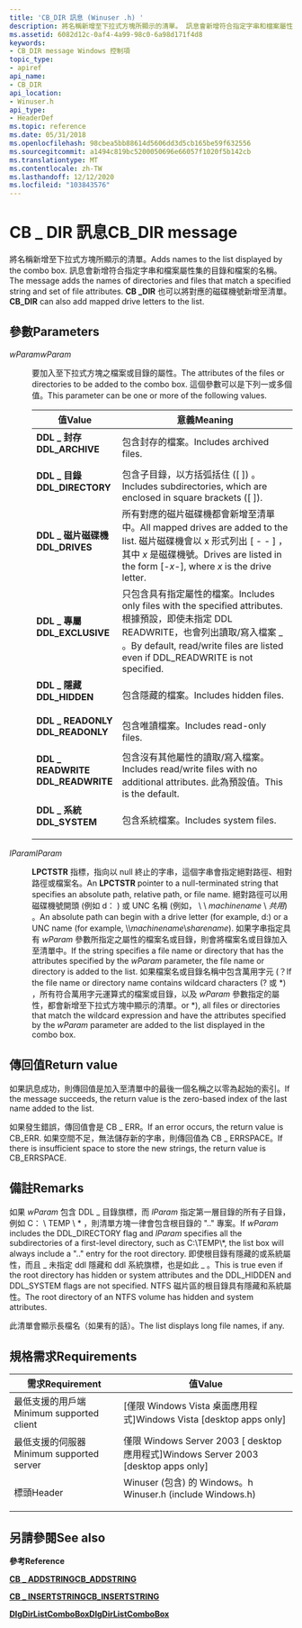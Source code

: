 ```yaml
---
title: 'CB_DIR 訊息 (Winuser .h) '
description: 將名稱新增至下拉式方塊所顯示的清單。 訊息會新增符合指定字串和檔案屬性集的目錄和檔案的名稱。 CB \_ DIR 也可以將對應的磁碟機號新增至清單。
ms.assetid: 6082d12c-0af4-4a99-98c0-6a98d171f4d8
keywords:
- CB_DIR message Windows 控制項
topic_type:
- apiref
api_name:
- CB_DIR
api_location:
- Winuser.h
api_type:
- HeaderDef
ms.topic: reference
ms.date: 05/31/2018
ms.openlocfilehash: 98cbea5bb88614d5606dd3d5cb165be59f632556
ms.sourcegitcommit: a1494c819bc5200050696e66057f1020f5b142cb
ms.translationtype: MT
ms.contentlocale: zh-TW
ms.lasthandoff: 12/12/2020
ms.locfileid: "103843576"
---
```

# <a name="cb_dir-message"></a><span data-ttu-id="a8900-106">CB \_ DIR 訊息</span><span class="sxs-lookup"><span data-stu-id="a8900-106">CB\_DIR message</span></span>

<span data-ttu-id="a8900-107">將名稱新增至下拉式方塊所顯示的清單。</span><span class="sxs-lookup"><span data-stu-id="a8900-107">Adds names to the list displayed by the combo box.</span></span> <span data-ttu-id="a8900-108">訊息會新增符合指定字串和檔案屬性集的目錄和檔案的名稱。</span><span class="sxs-lookup"><span data-stu-id="a8900-108">The message adds the names of directories and files that match a specified string and set of file attributes.</span></span> <span data-ttu-id="a8900-109">**CB \_DIR** 也可以將對應的磁碟機號新增至清單。</span><span class="sxs-lookup"><span data-stu-id="a8900-109">**CB\_DIR** can also add mapped drive letters to the list.</span></span>

## <a name="parameters"></a><span data-ttu-id="a8900-110">參數</span><span class="sxs-lookup"><span data-stu-id="a8900-110">Parameters</span></span>

<dl> <dt>

<span data-ttu-id="a8900-111">*wParam*</span><span class="sxs-lookup"><span data-stu-id="a8900-111">*wParam*</span></span> 
</dt> <dd>

<span data-ttu-id="a8900-112">要加入至下拉式方塊之檔案或目錄的屬性。</span><span class="sxs-lookup"><span data-stu-id="a8900-112">The attributes of the files or directories to be added to the combo box.</span></span> <span data-ttu-id="a8900-113">這個參數可以是下列一或多個值。</span><span class="sxs-lookup"><span data-stu-id="a8900-113">This parameter can be one or more of the following values.</span></span>



| <span data-ttu-id="a8900-114">值</span><span class="sxs-lookup"><span data-stu-id="a8900-114">Value</span></span>                                                                                                                                                         | <span data-ttu-id="a8900-115">意義</span><span class="sxs-lookup"><span data-stu-id="a8900-115">Meaning</span></span>                                                                                                                                        |
|---------------------------------------------------------------------------------------------------------------------------------------------------------------|------------------------------------------------------------------------------------------------------------------------------------------------|
| <span id="DDL_ARCHIVE"></span><span id="ddl_archive"></span><dl> <span data-ttu-id="a8900-116"><dt>**DDL \_ 封存**</dt></span><span class="sxs-lookup"><span data-stu-id="a8900-116"><dt>**DDL\_ARCHIVE**</dt></span></span> </dl>       | <span data-ttu-id="a8900-117">包含封存的檔案。</span><span class="sxs-lookup"><span data-stu-id="a8900-117">Includes archived files.</span></span><br/>                                                                                                            |
| <span id="DDL_DIRECTORY"></span><span id="ddl_directory"></span><dl> <span data-ttu-id="a8900-118"><dt>**DDL \_ 目錄**</dt></span><span class="sxs-lookup"><span data-stu-id="a8900-118"><dt>**DDL\_DIRECTORY**</dt></span></span> </dl> | <span data-ttu-id="a8900-119">包含子目錄，以方括弧括住 (\[ \]) 。</span><span class="sxs-lookup"><span data-stu-id="a8900-119">Includes subdirectories, which are enclosed in square brackets (\[ \]).</span></span><br/>                                                             |
| <span id="DDL_DRIVES"></span><span id="ddl_drives"></span><dl> <span data-ttu-id="a8900-120"><dt>**DDL \_ 磁片磁碟機**</dt></span><span class="sxs-lookup"><span data-stu-id="a8900-120"><dt>**DDL\_DRIVES**</dt></span></span> </dl>          | <span data-ttu-id="a8900-121">所有對應的磁片磁碟機都會新增至清單中。</span><span class="sxs-lookup"><span data-stu-id="a8900-121">All mapped drives are added to the list.</span></span> <span data-ttu-id="a8900-122">磁片磁碟機會以 x 形式列出 \[ -  - \] ，其中 *x* 是磁碟機號。</span><span class="sxs-lookup"><span data-stu-id="a8900-122">Drives are listed in the form \[-*x*-\], where *x* is the drive letter.</span></span><br/>                    |
| <span id="DDL_EXCLUSIVE"></span><span id="ddl_exclusive"></span><dl> <span data-ttu-id="a8900-123"><dt>**DDL \_ 專屬**</dt></span><span class="sxs-lookup"><span data-stu-id="a8900-123"><dt>**DDL\_EXCLUSIVE**</dt></span></span> </dl> | <span data-ttu-id="a8900-124">只包含具有指定屬性的檔案。</span><span class="sxs-lookup"><span data-stu-id="a8900-124">Includes only files with the specified attributes.</span></span> <span data-ttu-id="a8900-125">根據預設，即使未指定 DDL READWRITE，也會列出讀取/寫入檔案 \_ 。</span><span class="sxs-lookup"><span data-stu-id="a8900-125">By default, read/write files are listed even if DDL\_READWRITE is not specified.</span></span><br/> |
| <span id="DDL_HIDDEN"></span><span id="ddl_hidden"></span><dl> <span data-ttu-id="a8900-126"><dt>**DDL \_ 隱藏**</dt></span><span class="sxs-lookup"><span data-stu-id="a8900-126"><dt>**DDL\_HIDDEN**</dt></span></span> </dl>          | <span data-ttu-id="a8900-127">包含隱藏的檔案。</span><span class="sxs-lookup"><span data-stu-id="a8900-127">Includes hidden files.</span></span><br/>                                                                                                              |
| <span id="DDL_READONLY"></span><span id="ddl_readonly"></span><dl> <span data-ttu-id="a8900-128"><dt>**DDL \_ READONLY**</dt></span><span class="sxs-lookup"><span data-stu-id="a8900-128"><dt>**DDL\_READONLY**</dt></span></span> </dl>    | <span data-ttu-id="a8900-129">包含唯讀檔案。</span><span class="sxs-lookup"><span data-stu-id="a8900-129">Includes read-only files.</span></span><br/>                                                                                                           |
| <span id="DDL_READWRITE"></span><span id="ddl_readwrite"></span><dl> <span data-ttu-id="a8900-130"><dt>**DDL \_ READWRITE**</dt></span><span class="sxs-lookup"><span data-stu-id="a8900-130"><dt>**DDL\_READWRITE**</dt></span></span> </dl> | <span data-ttu-id="a8900-131">包含沒有其他屬性的讀取/寫入檔案。</span><span class="sxs-lookup"><span data-stu-id="a8900-131">Includes read/write files with no additional attributes.</span></span> <span data-ttu-id="a8900-132">此為預設值。</span><span class="sxs-lookup"><span data-stu-id="a8900-132">This is the default.</span></span><br/>                                                       |
| <span id="DDL_SYSTEM"></span><span id="ddl_system"></span><dl> <span data-ttu-id="a8900-133"><dt>**DDL \_ 系統**</dt></span><span class="sxs-lookup"><span data-stu-id="a8900-133"><dt>**DDL\_SYSTEM**</dt></span></span> </dl>          | <span data-ttu-id="a8900-134">包含系統檔案。</span><span class="sxs-lookup"><span data-stu-id="a8900-134">Includes system files.</span></span><br/>                                                                                                              |



 

</dd> <dt>

<span data-ttu-id="a8900-135">*lParam*</span><span class="sxs-lookup"><span data-stu-id="a8900-135">*lParam*</span></span> 
</dt> <dd>

<span data-ttu-id="a8900-136">**LPCTSTR** 指標，指向以 null 終止的字串，這個字串會指定絕對路徑、相對路徑或檔案名。</span><span class="sxs-lookup"><span data-stu-id="a8900-136">An **LPCTSTR** pointer to a null-terminated string that specifies an absolute path, relative path, or file name.</span></span> <span data-ttu-id="a8900-137">絕對路徑可以用磁碟機號開頭 (例如 d： \) 或 UNC 名稱 (例如， \\ \\ *machinename* \\ *共用*) 。</span><span class="sxs-lookup"><span data-stu-id="a8900-137">An absolute path can begin with a drive letter (for example, d:\) or a UNC name (for example, \\\\*machinename*\\*sharename*).</span></span> <span data-ttu-id="a8900-138">如果字串指定具有 *wParam* 參數所指定之屬性的檔案名或目錄，則會將檔案名或目錄加入至清單中。</span><span class="sxs-lookup"><span data-stu-id="a8900-138">If the string specifies a file name or directory that has the attributes specified by the *wParam* parameter, the file name or directory is added to the list.</span></span> <span data-ttu-id="a8900-139">如果檔案名或目錄名稱中包含萬用字元 (？</span><span class="sxs-lookup"><span data-stu-id="a8900-139">If the file name or directory name contains wildcard characters (?</span></span> <span data-ttu-id="a8900-140">或 \*) ，所有符合萬用字元運算式的檔案或目錄，以及 *wParam* 參數指定的屬性，都會新增至下拉式方塊中顯示的清單。</span><span class="sxs-lookup"><span data-stu-id="a8900-140">or \*), all files or directories that match the wildcard expression and have the attributes specified by the *wParam* parameter are added to the list displayed in the combo box.</span></span>

</dd> </dl>

## <a name="return-value"></a><span data-ttu-id="a8900-141">傳回值</span><span class="sxs-lookup"><span data-stu-id="a8900-141">Return value</span></span>

<span data-ttu-id="a8900-142">如果訊息成功，則傳回值是加入至清單中的最後一個名稱之以零為起始的索引。</span><span class="sxs-lookup"><span data-stu-id="a8900-142">If the message succeeds, the return value is the zero-based index of the last name added to the list.</span></span>

<span data-ttu-id="a8900-143">如果發生錯誤，傳回值會是 CB \_ ERR。</span><span class="sxs-lookup"><span data-stu-id="a8900-143">If an error occurs, the return value is CB\_ERR.</span></span> <span data-ttu-id="a8900-144">如果空間不足，無法儲存新的字串，則傳回值為 CB \_ ERRSPACE。</span><span class="sxs-lookup"><span data-stu-id="a8900-144">If there is insufficient space to store the new strings, the return value is CB\_ERRSPACE.</span></span>

## <a name="remarks"></a><span data-ttu-id="a8900-145">備註</span><span class="sxs-lookup"><span data-stu-id="a8900-145">Remarks</span></span>

<span data-ttu-id="a8900-146">如果 *wParam* 包含 DDL \_ 目錄旗標，而 *lParam* 指定第一層目錄的所有子目錄，例如 C： \\ TEMP \\ \* ，則清單方塊一律會包含根目錄的 ".." 專案。</span><span class="sxs-lookup"><span data-stu-id="a8900-146">If *wParam* includes the DDL\_DIRECTORY flag and *lParam* specifies all the subdirectories of a first-level directory, such as C:\\TEMP\\\*, the list box will always include a ".." entry for the root directory.</span></span> <span data-ttu-id="a8900-147">即使根目錄有隱藏的或系統屬性，而且 \_ 未指定 ddl 隱藏和 ddl 系統旗標，也是如此 \_ 。</span><span class="sxs-lookup"><span data-stu-id="a8900-147">This is true even if the root directory has hidden or system attributes and the DDL\_HIDDEN and DDL\_SYSTEM flags are not specified.</span></span> <span data-ttu-id="a8900-148">NTFS 磁片區的根目錄具有隱藏和系統屬性。</span><span class="sxs-lookup"><span data-stu-id="a8900-148">The root directory of an NTFS volume has hidden and system attributes.</span></span>

<span data-ttu-id="a8900-149">此清單會顯示長檔名（如果有的話）。</span><span class="sxs-lookup"><span data-stu-id="a8900-149">The list displays long file names, if any.</span></span>

## <a name="requirements"></a><span data-ttu-id="a8900-150">規格需求</span><span class="sxs-lookup"><span data-stu-id="a8900-150">Requirements</span></span>



| <span data-ttu-id="a8900-151">需求</span><span class="sxs-lookup"><span data-stu-id="a8900-151">Requirement</span></span> | <span data-ttu-id="a8900-152">值</span><span class="sxs-lookup"><span data-stu-id="a8900-152">Value</span></span> |
|-------------------------------------|----------------------------------------------------------------------------------------------------------|
| <span data-ttu-id="a8900-153">最低支援的用戶端</span><span class="sxs-lookup"><span data-stu-id="a8900-153">Minimum supported client</span></span><br/> | <span data-ttu-id="a8900-154">\[僅限 Windows Vista 桌面應用程式\]</span><span class="sxs-lookup"><span data-stu-id="a8900-154">Windows Vista \[desktop apps only\]</span></span><br/>                                                           |
| <span data-ttu-id="a8900-155">最低支援的伺服器</span><span class="sxs-lookup"><span data-stu-id="a8900-155">Minimum supported server</span></span><br/> | <span data-ttu-id="a8900-156">僅限 Windows Server 2003 \[ desktop 應用程式\]</span><span class="sxs-lookup"><span data-stu-id="a8900-156">Windows Server 2003 \[desktop apps only\]</span></span><br/>                                                     |
| <span data-ttu-id="a8900-157">標頭</span><span class="sxs-lookup"><span data-stu-id="a8900-157">Header</span></span><br/>                   | <dl> <span data-ttu-id="a8900-158"><dt>Winuser (包含) 的 Windows。h </dt></span><span class="sxs-lookup"><span data-stu-id="a8900-158"><dt>Winuser.h (include Windows.h)</dt></span></span> </dl> |



## <a name="see-also"></a><span data-ttu-id="a8900-159">另請參閱</span><span class="sxs-lookup"><span data-stu-id="a8900-159">See also</span></span>

<dl> <dt>

<span data-ttu-id="a8900-160">**參考**</span><span class="sxs-lookup"><span data-stu-id="a8900-160">**Reference**</span></span>
</dt> <dt>

[<span data-ttu-id="a8900-161">**CB \_ ADDSTRING**</span><span class="sxs-lookup"><span data-stu-id="a8900-161">**CB\_ADDSTRING**</span></span>](cb-addstring.md)
</dt> <dt>

[<span data-ttu-id="a8900-162">**CB \_ INSERTSTRING**</span><span class="sxs-lookup"><span data-stu-id="a8900-162">**CB\_INSERTSTRING**</span></span>](cb-insertstring.md)
</dt> <dt>

[<span data-ttu-id="a8900-163">**DlgDirListComboBox**</span><span class="sxs-lookup"><span data-stu-id="a8900-163">**DlgDirListComboBox**</span></span>](/windows/desktop/api/Winuser/nf-winuser-dlgdirlistcomboboxa)
</dt> </dl>

 

 





